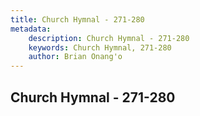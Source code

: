 ```yaml
---
title: Church Hymnal - 271-280
metadata:
    description: Church Hymnal - 271-280
    keywords: Church Hymnal, 271-280
    author: Brian Onang'o
---
```



## Church Hymnal - 271-280
  